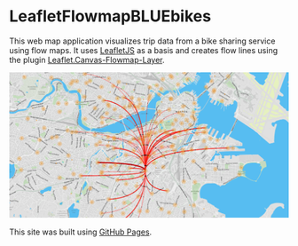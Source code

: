 # LeafletFlowmapBLUEbikes

This web map application visualizes trip data from a bike sharing service using flow maps.
It uses [LeafletJS](https://leafletjs.com/) as a basis and creates flow lines using the plugin [Leaflet.Canvas-Flowmap-Layer](https://github.com/jwasilgeo/Leaflet.Canvas-Flowmap-Layer).

![](title_image.png)




This site was built using [GitHub Pages](https://nelsonschaefer.github.io/LeafletFlowmapBLUEbikes/).
